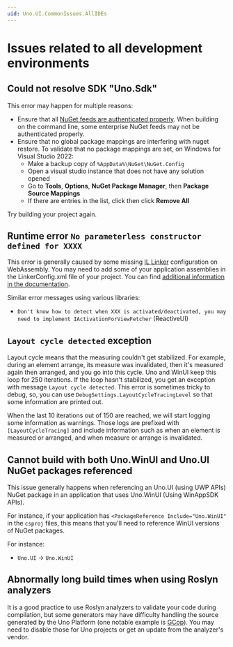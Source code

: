 ```yaml
---
uid: Uno.UI.CommonIssues.AllIDEs
---
```


# Issues related to all development environments

## Could not resolve SDK "Uno.Sdk"

This error may happen for multiple reasons:

- Ensure that all [NuGet feeds are authenticated properly](https://learn.microsoft.com/nuget/consume-packages/consuming-packages-authenticated-feeds). When building on the command line, some enterprise NuGet feeds may not be authenticated properly.
- Ensure that no global package mappings are interfering with nuget restore. To validate that no package mappings are set, on Windows for Visual Studio 2022:
  - Make a backup copy of `%AppData%\NuGet\NuGet.Config`
  - Open a visual studio instance that does not have any solution opened
  - Go to **Tools**, **Options**, **NuGet Package Manager**, then **Package Source Mappings**
  - If there are entries in the list, click then click **Remove All**

Try building your project again.

## Runtime error `No parameterless constructor defined for XXXX`

This error is generally caused by some missing [IL Linker](https://github.com/mono/linker/tree/master/docs) configuration on WebAssembly. You may need to add some of your application assemblies in the LinkerConfig.xml file of your project. You can find [additional information in the documentation](features/using-il-linker-webassembly.md).

Similar error messages using various libraries:

- `Don't know how to detect when XXX is activated/deactivated, you may need to implement IActivationForViewFetcher` (ReactiveUI)

## `Layout cycle detected` exception

Layout cycle means that the measuring couldn't get stabilized. For example, during an element arrange, its measure was invalidated, then it's measured again then arranged, and you go into this cycle. Uno and WinUI keep this loop for 250 iterations. If the loop hasn't stabilized, you get an exception with message `Layout cycle detected`. This error is sometimes tricky to debug, so, you can use `DebugSettings.LayoutCycleTracingLevel` so that some information are printed out.

When the last 10 iterations out of 150 are reached, we will start logging some information as warnings. Those logs are prefixed with `[LayoutCycleTracing]` and include information such as when an element is measured or arranged, and when measure or arrange is invalidated.

## Cannot build with both Uno.WinUI and Uno.UI NuGet packages referenced

This issue generally happens when referencing an Uno.UI (using UWP APIs) NuGet package in an application that uses Uno.WinUI (Using WinAppSDK APIs).

For instance, if your application has `<PackageReference Include="Uno.WinUI"` in the `csproj` files, this means that you'll need to reference WinUI versions of NuGet packages.

For instance:

- `Uno.UI` -> `Uno.WinUI`

## Abnormally long build times when using Roslyn analyzers

It is a good practice to use Roslyn analyzers to validate your code during compilation, but some generators may have difficulty handling the source generated by the Uno Platform (one notable example is [GCop](https://github.com/Geeksltd/GCop)). You may need to disable those for Uno projects or get an update from the analyzer's vendor.
